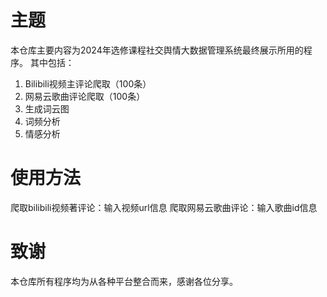 # 主题
本仓库主要内容为2024年选修课程社交舆情大数据管理系统最终展示所用的程序。
其中包括：
1. Bilibili视频主评论爬取（100条）
2. 网易云歌曲评论爬取（100条）
3. 生成词云图
4. 词频分析
5. 情感分析

# 使用方法
爬取bilibili视频著评论：输入视频url信息
爬取网易云歌曲评论：输入歌曲id信息

# 致谢
本仓库所有程序均为从各种平台整合而来，感谢各位分享。
